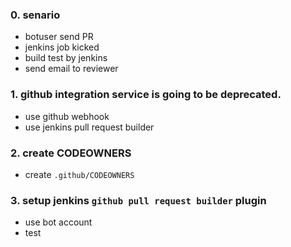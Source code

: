 ### 0. senario

- botuser send PR
- jenkins job kicked
- build test by jenkins
- send email to reviewer

### 1. github integration service is going to be deprecated.

- use github webhook
- use jenkins pull request builder

### 2. create CODEOWNERS

- create `.github/CODEOWNERS`


### 3. setup jenkins `github pull request builder` plugin

- use bot account
- test
